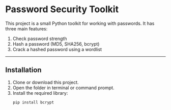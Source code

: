 # Password Security Toolkit  

This project is a small Python toolkit for working with passwords. It has three main features:  
1. Check password strength  
2. Hash a password (MD5, SHA256, bcrypt)  
3. Crack a hashed password using a wordlist  

---

## Installation  

1. Clone or download this project.  
2. Open the folder in terminal or command prompt.  
3. Install the required library:  
   ```bash
   pip install bcrypt
